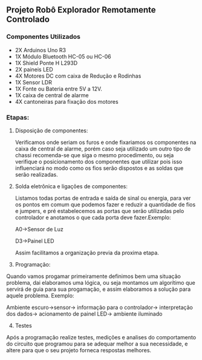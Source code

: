 ## Projeto Robô Explorador Remotamente Controlado

### Componentes Utilizados
  * 2X Arduinos Uno R3
  * 1X Módulo Bluetooth HC-05 ou HC-06
  * 1X Shield Ponte H L293D
  * 2X paineis LED
  * 4X Motores DC com caixa de Redução e Rodinhas
  * 1X Sensor LDR 
  * 1X Fonte ou Bateria entre 5V a 12V.
  * 1X caixa de central de alarme
  * 4X cantoneiras para fixação dos motores 
### Etapas:
  1. Disposição de componentes:
  
     Verificamos onde seriam os furos e onde fixariamos os componentes na caixa de central de alarme, porém caso seja utilizado um outro tipo de chassi recomenda-se que siga o mesmo procedimento, ou seja verifique o posicionamento dos componentes que utilizar pois isso influenciará no modo como os fios serão dispostos e as soldas que serão realizadas.
  
  2. Solda eletrônica e ligações de componentes:
  
     Listamos todas portas de entrada e saída de sinal ou energia, para ver os pontos em comum que podemos fazer e reduzir a quantidade de fios e jumpers, e pré estabelecemos as portas que serão utilizadas pelo controlador e anotamos o que cada porta deve fazer.Exemplo:
     
     A0->Sensor de Luz
     
     D3->Painel LED
     
     Assim facilitamos a organização previa da proxima etapa.
   
   3. Programação:
   
   Quando vamos progamar primeiramente definimos bem uma situação problema, dai elaboramos uma lógica, ou seja montamos um algorítimo que servirá de guia para sua progamação, e assim elaboramos a solução para aquele problema. Exemplo:
   
   Ambiente escuro->sensor-> informação para o controlador-> interpretação dos dados-> acionamento de painel LED-> ambiente iluminado
   
   4. Testes
   
   Após a programação realize testes, medições e analises do comportamento do circuito que programou para se adequar melhor a sua necessidade, e altere para que o seu projeto forneca respostas melhores.
   
     

